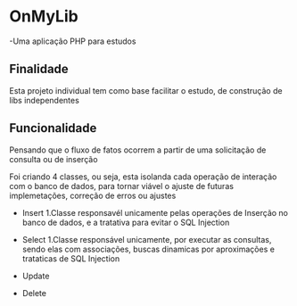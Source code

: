 # OnMyLib
-Uma aplicação PHP para estudos

## Finalidade
Esta projeto individual tem como base facilitar o estudo, de construção de libs independentes

## Funcionalidade
Pensando que o fluxo de fatos ocorrem a partir de uma solicitação de consulta ou de inserção

Foi criando 4 classes, ou seja, esta isolanda cada operação de interação com o banco de dados, para tornar viável o ajuste de futuras implemetações, correção de erros ou ajustes
 - Insert 
   1.Classe responsavél unicamente pelas operações de Inserção no banco de dados, e a tratativa para evitar o SQL Injection
   
 - Select
   1.Classe responsável unicamente, por executar as consultas, sendo elas com associações, buscas dinamicas por aproximações e trataticas de SQL Injection
 
 - Update
   
 - Delete


